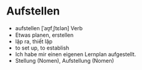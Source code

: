# Aufstellen
- aufstellen	[ˈaʊ̯fˌʃtɛlən]	Verb	
- Etwas planen, erstellen
- lập ra, thiết lập	
- to set up, to establish	
- Ich habe mir einen eigenen Lernplan aufgestellt.	
- Stellung (Nomen), Aufstellung (Nomen)